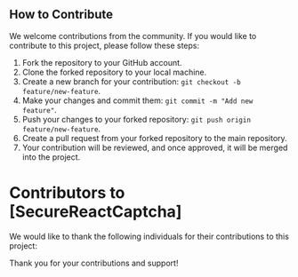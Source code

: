   
## How to Contribute

We welcome contributions from the community. If you would like to contribute to this project, please follow these steps:

1. Fork the repository to your GitHub account.
2. Clone the forked repository to your local machine.
3. Create a new branch for your contribution: `git checkout -b feature/new-feature`.
4. Make your changes and commit them: `git commit -m "Add new feature"`.
5. Push your changes to your forked repository: `git push origin feature/new-feature`.
6. Create a pull request from your forked repository to the main repository.
7. Your contribution will be reviewed, and once approved, it will be merged into the project.


# Contributors to [SecureReactCaptcha]

We would like to thank the following individuals for their contributions to this project:

<!-- Please add your name, GitHub username, and contribution description below in alphabetical order by username. -->

<!-- ## Contributors

- [Subrata Kumar De](https://github.com/Subratade9ok)
  - Implemented feature XYZ. -->


Thank you for your contributions and support!
